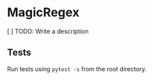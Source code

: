 # MagicRegex

[ ] TODO: Write a description

## Tests

Run tests using `pytest -s` from the root directory.
